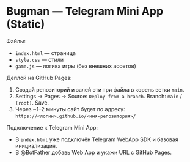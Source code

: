# Bugman — Telegram Mini App (Static)

Файлы:
- `index.html` — страница
- `style.css` — стили
- `game.js` — логика игры (без внешних ассетов)

Деплой на GitHub Pages:
1) Создай репозиторий и залей эти три файла в корень ветки `main`.
2) Settings → Pages → Source: `Deploy from a branch`. Branch: `main` / `(root)`. Save.
3) Через ~1–2 минуты сайт будет по адресу:
   `https://<логин>.github.io/<имя-репозитория>/`

Подключение к Telegram Mini App:
- В `index.html` уже подключён Telegram WebApp SDK и базовая инициализация.
- В @BotFather добавь Web App и укажи URL с GitHub Pages.
